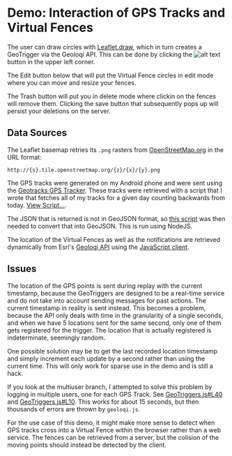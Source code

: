 # Demo: Interaction of GPS Tracks and Virtual Fences

The user can draw circles with [Leaflet.draw](https://github.com/Leaflet/Leaflet.draw), which in turn creates a GeoTrigger via the Geoloqi API. This can be done by clicking the ![alt text](https://raw.github.com/hallahan/LeafletPlayback/master/docs/screenshots/create-trigger-btn.png) button in the upper left corner.

The Edit button below that will put the Virtual Fence circles in edit mode where you can move and resize your fences.

The Trash button will put you in delete mode where clickin on the fences will remove them. Clicking the save button that subsequently pops up will persist your deletions on the server.

## Data Sources

The Leaflet basemap retries its `.png` rasters from [OpenStreetMap.org](http://openstreetmap.org) in the URL format:

```
http://{s}.tile.openstreetmap.org/{z}/{x}/{y}.png
```

The GPS tracks were generated on my Android phone and were sent using the [Geotracks GPS Tracker](https://play.google.com/store/apps/details?id=com.geoloqi.geotracks). These tracks were retrieved with a script that I wrote that fetches all of my tracks for a given day counting backwards from today. [View Script...](https://github.com/hallahan/LeafletPlayback/blob/master/util/download-tracks.html).

The JSON that is returned is not in GeoJSON format, so [this script](https://github.com/hallahan/LeafletPlayback/blob/master/util/geoloqi-to-geojson.js) was then needed to convert that into GeoJSON. This is run using NodeJS.

The location of the Virtual Fences as well as the notifications are retrieved dynamically from Esri's [Geoloqi API](https://developers.geoloqi.com/api) using the [JavaScript client](https://developers.geoloqi.com/client-libraries/javascript).

## Issues

The location of the GPS points is sent during replay with the current timestamp, because the GeoTriggers are designed to be a real-time service and do not take into account sending messages for past actions. The current timestamp in reality is sent instead. This becomes a problem, because the API only deals with time in the granularity of a single seconds, and when we have 5 locations sent for the same second, only one of them gets registered for the trigger. The location that is actually registered is indeterminate, seemingly random.

One possible solution may be to get the last recorded location timestamp and simply increment each update by a second rather than using the current time. This will only work for sparse use in the demo and is still a hack.

If you look at the multiuser branch, I attempted to solve this problem by logging in multiple users, one for each GPS Track. See [GeoTriggers.js#L40](https://github.com/hallahan/LeafletPlayback/blob/multiuser/demo/GeoTriggers.js#L40) and [GeoTriggers.js#L10](https://github.com/hallahan/LeafletPlayback/blob/multiuser/demo/GeoTriggers.js#L10). This works for about 15 seconds, but then thousands of errors are thrown by `geoloqi.js`.

For the use case of this demo, it might make more sense to detect when GPS tracks cross into a Virtual Fence within the browser rather than a web service. The fences can be retrieved from a server, but the colision of the moving points should instead be detected by the client.

